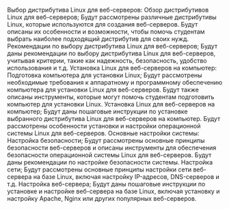 Выбор дистрибутива Linux для веб-серверов:
Обзор дистрибутивов Linux для веб-серверов;
Будут рассмотрены различные дистрибутивы Linux, которые используются для создания веб-серверов. Будут описаны их особенности и возможности, чтобы помочь студентам выбрать наиболее подходящий дистрибутив для своих нужд.
Рекомендации по выбору дистрибутива Linux для веб-серверов;
Будут даны рекомендации по выбору дистрибутива Linux для веб-серверов, учитывая критерии, такие как надежность, безопасность, удобство использования и т.д.
Установка Linux для веб-серверов на компьютер:
Подготовка компьютера для установки Linux;
Будут рассмотрены необходимые требования к аппаратному и программному обеспечению компьютера для установки Linux для веб-серверов. Будут также описаны инструменты, которые могут помочь студентам подготовить компьютер для установки Linux.
Установка Linux для веб-серверов на компьютер;
Будут даны пошаговые инструкции по установке выбранного дистрибутива Linux для веб-серверов на компьютер. Будут рассмотрены особенности установки и настройки операционной системы Linux для веб-серверов.
Основные настройки системы:
Настройка безопасности;
Будут рассмотрены основные принципы безопасности веб-серверов и описаны инструменты для обеспечения безопасности операционной системы Linux для веб-серверов. Будут даны рекомендации по настройке безопасности системы.
Настройка сети;
Будут рассмотрены основные принципы настройки сети веб-сервера на базе Linux, включая настройку IP-адресов, DNS-серверов и т.д.
Настройка веб-сервера;
Будут даны пошаговые инструкции по установке и настройке веб-сервера на базе Linux, включая установку и настройку Apache, Nginx или других популярных веб-серверов.